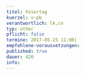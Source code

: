 ```yaml
---
titel: Feiertag
kuerzel: v-pb
verantwortlich: lk,cn
typ: other
pflicht: false
termine: 2017-05-25 11:00|
empfohlene-voraussetzungen: 
published: true
dauer: 420
info:
---
```


